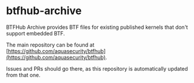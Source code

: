 # btfhub-archive

BTFHub Archive provides BTF files for existing published kernels that don't support embedded BTF.

The main repository can be found at [https://github.com/aquasecurity/btfhub](https://github.com/aquasecurity/btfhub).

Issues and PRs should go there, as this repository is automatically updated from that one.
